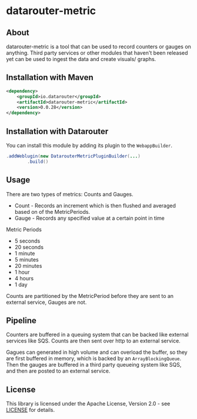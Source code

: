 # datarouter-metric

## About
datarouter-metric is a tool that can be used to record counters or gauges on anything. Third party services or other
 modules that haven't been released yet can be used to ingest the data and create visuals/ graphs.

## Installation with Maven

```xml
<dependency>
	<groupId>io.datarouter</groupId>
	<artifactId>datarouter-metric</artifactId>
	<version>0.0.28</version>
</dependency>
```

## Installation with Datarouter

You can install this module by adding its plugin to the `WebappBuilder`.

```java
.addWeblugin(new DatarouterMetricPluginBuilder(...)
		.build()
```

## Usage
There are two types of metrics: Counts and Gauges.

* Count - Records an increment which is then flushed and averaged based on of the MetricPeriods.
* Gauge - Records any specified value at a certain point in time

Metric Periods
* 5 seconds
* 20 seconds
* 1 minute
* 5 minutes
* 20 minutes
* 1 hour
* 4 hours
* 1 day

Counts are partitioned by the MetricPeriod before they are sent to an external service, Gauges are not.

## Pipeline

Counters are buffered in a queuing system that can be backed like external services like SQS. Counts are then sent over
 http to an external service. 

Gagues can generated in high volume and can overload the buffer, so they are first buffered in memory, which is backed
 by an `ArrayBlockingQueue`. Then the gauges are buffered in a third party queueing system like SQS, and then are
 posted to an external service.


## License

This library is licensed under the Apache License, Version 2.0 - see [LICENSE](../LICENSE) for details.

